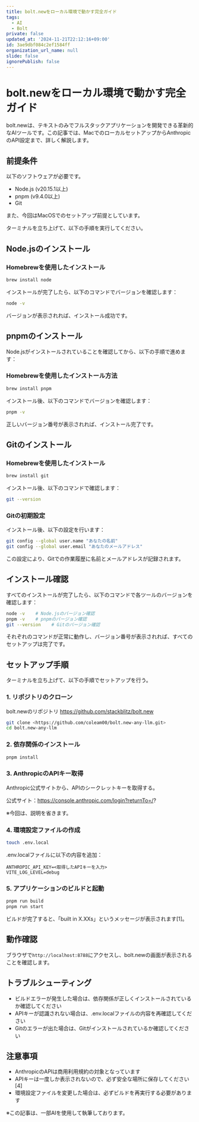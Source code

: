 ```yaml
---
title: bolt.newをローカル環境で動かす完全ガイド
tags:
  - AI
  - Bolt
private: false
updated_at: '2024-11-21T22:12:16+09:00'
id: 3ae9dbf084c2ef1584ff
organization_url_name: null
slide: false
ignorePublish: false
---
```

# bolt.newをローカル環境で動かす完全ガイド

bolt.newは、テキストのみでフルスタックアプリケーションを開発できる革新的なAIツールです。この記事では、MacでのローカルセットアップからAnthropicのAPI設定まで、詳しく解説します。

## 前提条件

以下のソフトウェアが必要です。

- Node.js (v20.15.1以上)
- pnpm (v9.4.0以上)
- Git

また、今回はMacOSでのセットアップ前提としています。

ターミナルを立ち上げて、以下の手順を実行してください。

## Node.jsのインストール

### Homebrewを使用したインストール

```bash
brew install node

```

インストールが完了したら、以下のコマンドでバージョンを確認します：

```bash
node -v

```

バージョンが表示されれば、インストール成功です。

## pnpmのインストール

Node.jsがインストールされていることを確認してから、以下の手順で進めます：

### Homebrewを使用したインストール方法

```bash
brew install pnpm

```

インストール後、以下のコマンドでバージョンを確認します：

```bash
pnpm -v

```

正しいバージョン番号が表示されれば、インストール完了です。

## Gitのインストール

### Homebrewを使用したインストール

```bash
brew install git

```

インストール後、以下のコマンドで確認します：

```bash
git --version

```

### Gitの初期設定

インストール後、以下の設定を行います：

```bash
git config --global user.name "あなたの名前"
git config --global user.email "あなたのメールアドレス"

```

この設定により、Gitでの作業履歴に名前とメールアドレスが記録されます。

## インストール確認

すべてのインストールが完了したら、以下のコマンドで各ツールのバージョンを確認します：

```bash
node -v    # Node.jsのバージョン確認
pnpm -v    # pnpmのバージョン確認
git --version    # Gitのバージョン確認

```

それぞれのコマンドが正常に動作し、バージョン番号が表示されれば、すべてのセットアップは完了です。


## セットアップ手順

ターミナルを立ち上げて、以下の手順でセットアップを行う。

### 1. リポジトリのクローン
bolt.newのリポジトリ
https://github.com/stackblitz/bolt.new

```bash
git clone <https://github.com/coleam00/bolt.new-any-llm.git>
cd bolt.new-any-llm

```

### 2. 依存関係のインストール

```bash
pnpm install

```

### 3. AnthropicのAPIキー取得

Anthropic公式サイトから、APIのシークレットキーを取得する。

公式サイト：https://console.anthropic.com/login?returnTo=/?

※今回は、説明を省きます。

### 4. 環境設定ファイルの作成

```bash
touch .env.local

```

.env.localファイルに以下の内容を追加：

```
ANTHROPIC_API_KEY=<取得したAPIキーを入力>
VITE_LOG_LEVEL=debug

```

### 5. アプリケーションのビルドと起動

```bash
pnpm run build
pnpm run start

```

ビルドが完了すると、「built in X.XXs」というメッセージが表示されます[1]。

## 動作確認

ブラウザで`http://localhost:8788`にアクセスし、bolt.newの画面が表示されることを確認します。

## トラブルシューティング

- ビルドエラーが発生した場合は、依存関係が正しくインストールされているか確認してください
- APIキーが認識されない場合は、.env.localファイルの内容を再確認してください
- Gitのエラーが出た場合は、Gitがインストールされているか確認してください

## 注意事項

- AnthropicのAPIは商用利用規約の対象となっています
- APIキーは一度しか表示されないので、必ず安全な場所に保存してください[4]
- 環境設定ファイルを変更した場合は、必ずビルドを再実行する必要があります

※この記事は、一部AIを使用して執筆しております。


